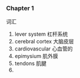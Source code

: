 ### Chapter 1



词汇

1. lever system 杠杆系统
2. cerebral cortex 大脑皮层
3. cardiovascular 心血管的
4. epimysium 肌外膜
5. tendons 肌腱
6. 